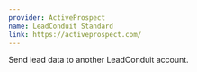 ```yaml
---
provider: ActiveProspect
name: LeadConduit Standard
link: https://activeprospect.com/
---
```

Send lead data to another LeadConduit account.
